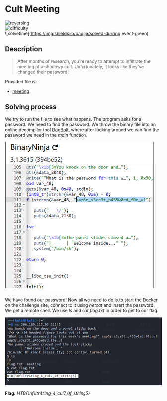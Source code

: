 # Cult Meeting

![reversing](https://img.shields.io/badge/category-reversing-brightgreen) <br>
![difficulty](https://img.shields.io/badge/difficulty-easy-green) <br>
![solvetime](https://img.shields.io/badge/solved-durring event-green)

## Description

> After months of research, you're ready to attempt to infiltrate the meeting of a shadowy cult. Unfortunately, it looks like they've changed their password!

Provided file is:
- [meeting](meeting)

## Solving process

We try to run the file to see what happens. The program asks for a password. We need to find the password. We throw the binary file into an online decompiler tool [DogBolt](https://dogbolt.org), where after looking around we can find the password we need in the *main* function.

![decompile](images/decompile.png)

We have found our password! Now all we need to do is to start the Docker on the challenge site, connect to it using *netcat* and insert the password. We get a remote shell. We use *ls* and *cat flag.txt* in order to get to our flag.

![process](images/process.png)

**Flag:** *HTB{1nf1ltr4t1ng_4_cul7_0f_str1ng5}*
